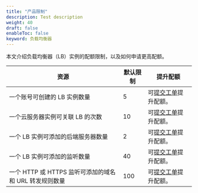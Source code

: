 ```yaml
---
title: "产品限制"
description: Test description
weight: 40
draft: false
enableToc: false
keyword: 负载均衡器
---
```


本文介绍负载均衡器（LB）实例的配额限制，以及如何申请更高配额。

| 资源                                                   | 默认限制 | 提升配额                                                     |
| ------------------------------------------------------ | -------- | ------------------------------------------------------------ |
| 一个账号可创建的 LB 实例数量                           | 5        | 可[提交工单](https://console.qingcloud.com/tickets/)提升配额。 |
| 一个云服务器实例可关联 LB 的次数                       | 10       | 可[提交工单](https://console.qingcloud.com/tickets/)提升配额。 |
| 一个 LB 实例可添加的后端服务器数量                     | 2        | 可[提交工单](https://console.qingcloud.com/tickets/)提升配额。 |
| 一个 LB 实例可添加的监听数量                           | 40       | 可[提交工单](https://console.qingcloud.com/tickets/)提升配额。 |
| 一个 HTTP 或 HTTPS 监听可添加的域名和 URL 转发规则数量 | 100      | 可[提交工单](https://console.qingcloud.com/tickets/)提升配额。 |

